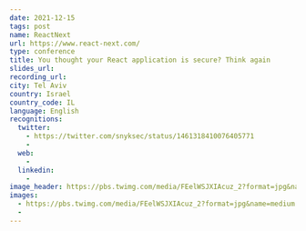 ```yaml
---
date: 2021-12-15
tags: post
name: ReactNext
url: https://www.react-next.com/
type: conference
title: You thought your React application is secure? Think again
slides_url:
recording_url:
city: Tel Aviv
country: Israel
country_code: IL
language: English
recognitions:
  twitter:
    - https://twitter.com/snyksec/status/1461318410076405771
    - 
  web:
    - 
  linkedin:
    - 
image_header: https://pbs.twimg.com/media/FEelWSJXIAcuz_2?format=jpg&name=medium
images:
  - https://pbs.twimg.com/media/FEelWSJXIAcuz_2?format=jpg&name=medium
  -
---
```

